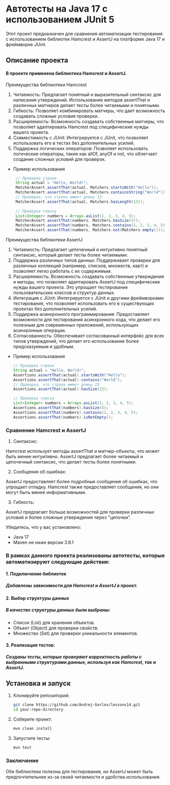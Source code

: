 # Автотесты на Java 17 с использованием JUnit 5

Этот проект предназначен для сравнения автоматизации тестирования с использованием библиотек Hamcrest и AssertJ на платформе Java 17 и фреймворке JUnit.

## Описание проекта

#### В проекте применена библиотека Hamcrest и AssertJ.

Преимущества библиотеки Hamcrest
1. Читаемость: Предлагает понятный и выразительный синтаксис для написания утверждений. Использование методов assertThat и различных матчеров делает тесты более читаемыми и понятными.
2. Гибкость: Позволяет комбинировать матчеры, что дает возможность создавать сложные условия проверки.
3. Расширяемость: Возможность создавать собственные матчеры, что позволяет адаптировать Hamcrest под специфические нужды вашего проекта.
4. Совместимость с JUnit: Интегрируется с JUnit, что позволяет использовать его в тестах без дополнительных усилий.
5. Поддержка логических операторов: Позволяет использовать логические операторы, такие как allOf, anyOf и not, что облегчает создание сложных условий для проверок.

- Пример использования 
   ```java
    // Проверка строки
    String actual = "Hello, World!";
    MatcherAssert.assertThat(actual, Matchers.startsWith("Hello"));
    MatcherAssert.assertThat(actual, Matchers.containsString("World"));
    // Проверка, что строка имеет длину 13
    MatcherAssert.assertThat(actual, Matchers.hasLength(13));
    
    // Проверка списка
    List<Integer> numbers = Arrays.asList(1, 2, 3, 4, 5);
    MatcherAssert.assertThat(numbers, Matchers.hasSize(5));
    MatcherAssert.assertThat(numbers, Matchers.contains(1, 2, 3, 4, 5));
    MatcherAssert.assertThat(numbers, Matchers.not(Matchers.empty()));
  
Преимущества библиотеки AssertJ
1. Читаемость: Предлагает цепочечный и интуитивно понятный синтаксис, который делает тесты более читаемыми.
2. Поддержка различных типов данных: Поддерживает проверки для различных коллекций (например, списков, множеств, карт) и позволяет легко работать с их содержимым.
3. Расширяемость: Возможность создавать собственные утверждения и методы, что позволяет адаптировать AssertJ под специфические нужды вашего проекта. Это упрощает тестирование пользовательских классов и структур данных.
4. Интеграция с JUnit: Интегрируется с JUnit и другими фреймворками тестирования, что позволяет использовать его в существующих проектах без дополнительных усилий.
5. Поддержка асинхронного программирования: Предоставляет возможности для тестирования асинхронного кода, что делает его полезным для современных приложений, использующих асинхронные операции.
6. Согласованность: Обеспечивает согласованный интерфейс для всех типов утверждений, что делает его использование более предсказуемым и удобным.

- Пример использования
   ```java
   // Проверка строки
   String actual = "Hello, World!";
   Assertions.assertThat(actual).startsWith("Hello");
   Assertions.assertThat(actual).contains("World");
   // Проверка, что строка имеет длину 13
   Assertions.assertThat(actual).hasSize(13);

   // Проверка списка
   List<Integer> numbers = Arrays.asList(1, 2, 3, 4, 5);
   Assertions.assertThat(numbers).hasSize(5);
   Assertions.assertThat(numbers).contains(1, 2, 3, 4, 5);
   Assertions.assertThat(numbers).isNotEmpty();

### Сравнение Hamcrest и AssertJ
1. Синтаксис:

Hamcrest использует методы assertThat и матчер-объекты, что может быть менее интуитивно.
AssertJ предлагает более читаемый и цепочечный синтаксис, что делает тесты более понятными.

2. Сообщения об ошибках:

AssertJ предоставляет более подробные сообщения об ошибках, что упрощает отладку.
Hamcrest также предоставляет сообщения, но они могут быть менее информативными.

3. Гибкость:

AssertJ предлагает больше возможностей для проверки различных условий и более сложные утверждения через "цепочки".


Убедитесь, что у вас установлено:
- Java 17
- Maven не ниже версии 3.8.1


### В рамках данного проекта реализованы автотесты, которые автоматизируют следующие действия:

#### 1. Подключение библиотек
##### Добавлены зависимости для Hamcrest и AssertJ в проект.

#### 2. Выбор структуры данных
##### В качестве структуры данных были выбраны:
- Список (List) для хранения объектов.
- Объект (Object) для проверки свойств.
- Множество (Set) для проверки уникальности элементов.

#### 3. Реализация тестов:
##### Созданы тесты, которые проверяют корректность работы с выбранными структурами данных, используя как Hamcrest, так и AssertJ.


## Установка и запуск

1. Клонируйте репозиторий:
   ```bash
   git clone https://github.com/Andrej-Gorlov/lessons14.git
   cd your-repo-directory
2. Соберите проект:
   ```bash
   mvn clean install
3. Запустите тесты:
   ```bash
   mvn test

### Заключение
Обе библиотеки полезны для тестирования, но AssertJ может быть предпочтительнее из-за своей читаемости и удобства использования.
